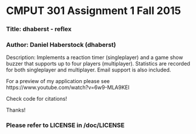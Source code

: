 <h1>CMPUT 301 Assignment 1 Fall 2015</h1>

<h3>Title: dhaberst - reflex</h3>
<h3>Author: Daniel Haberstock (dhaberst)</h3>

<p>Description: Implements a reaction timer (singleplayer) and a game show buzzer that supports up to four players (multiplayer).  Statistics are recorded for both singleplayer and multiplayer.  Email support is also included.</p>

<p>For a preview of my application please see https://www.youtube.com/watch?v=6w9-MLA9KEI</p>

<p>Check code for citations!</p>

<p>Thanks!</p>

<h3> Please refer to LICENSE in /doc/LICENSE </h3>
